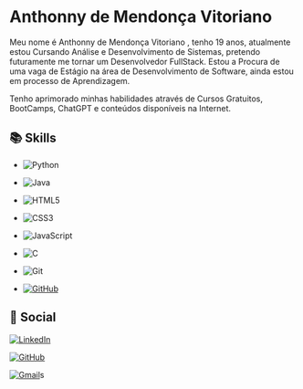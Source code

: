 
# Anthonny de Mendonça Vitoriano

Meu nome é Anthonny de Mendonça Vitoriano , tenho 19 anos, atualmente estou Cursando Análise e Desenvolvimento de Sistemas, pretendo futuramente me tornar um Desenvolvedor FullStack. Estou a Procura de uma vaga de Estágio na área de Desenvolvimento de Software, ainda estou em processo de Aprendizagem.

Tenho aprimorado minhas habilidades através de Cursos Gratuitos, BootCamps, ChatGPT e conteúdos disponíveis na Internet.


## 📚 Skills
- ![Python](https://img.shields.io/badge/python-3670A0?style=for-the-badge&logo=python&logoColor=ffdd54)
- ![Java](https://img.shields.io/badge/java-%23ED8B00.svg?style=for-the-badge&logo=openjdk&logoColor=white)
- ![HTML5](https://img.shields.io/badge/HTML5-E34F26?style=for-the-badge&logo=html5&logoColor=white)
- ![CSS3](https://img.shields.io/badge/CSS3-1572B6?style=for-the-badge&logo=css3&logoColor=white)
- ![JavaScript](https://img.shields.io/badge/JavaScript-F7DF1E?style=for-the-badge&logo=javascript&logoColor=black)
- ![C](https://img.shields.io/badge/C-00599C?style=for-the-badge&logo=c&logoColor=white)
- ![Git](https://img.shields.io/badge/GIT-E44C30?style=for-the-badge&logo=git&logoColor=white)

- [![GitHub](https://img.shields.io/badge/GitHub-100000?style=for-the-badge&logo=github&logoColor=white)](https://github.com/Anthonny-Dev)


##  👥 Social 
[![LinkedIn](https://img.shields.io/badge/LinkedIn-0077B5?style=for-the-badge&logo=linkedin&logoColor=white)](https://www.linkedin.com/in/anthonny-de-mendon%C3%A7a-vitoriano-540180276/)

[![GitHub](https://img.shields.io/badge/GitHub-100000?style=for-the-badge&logo=github&logoColor=white)](https://github.com/Anthonny-Dev)

[![Gmail](https://img.shields.io/badge/Gmail-333333?style=for-the-badge&logo=gmail&logoColor=red)](mailto:anthonnyvitoriano23@gmail.com)s